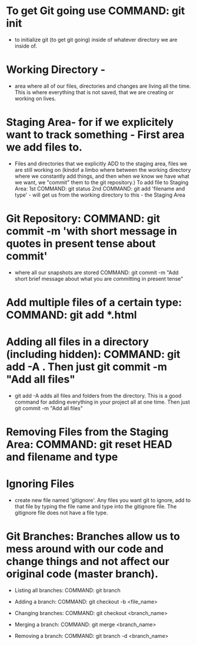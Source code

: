 # To get Git going use COMMAND: git init
- to initialize git (to get git going) inside of whatever directory we are inside of. 
# Working Directory - 
- area where all of our files, directories and changes are living all the time.  This is where everything that is not saved, that we are 
  creating or working on lives.

# Staging Area- for if we explicitely want to track something - First area we add files to.
- Files and directories that we explicitly ADD to the staging area, files we are still working on (kindof a limbo where between the working 
  directory where we constantly add things, and then when we know we have what we want, we "commit" them to the git repository.) To add file 
  to Staging Area:
  1st COMMAND: git status
  2nd COMMAND: git add 'filename and type' - will get us from the working directory to this - the Staging Area

# Git Repository: COMMAND: git commit -m 'with short message in quotes in present tense about commit'
- where all our snapshots are stored COMMAND:  git commit -m "Add short brief message about what you are committing in present tense"

# Add multiple files of a certain type: COMMAND: git add *.html

# Adding all files in a directory (including hidden): COMMAND: git add -A . Then just git commit -m "Add all files" 
- git add -A adds all files and folders from the directory. This is a good command for adding everything in your project all at one time.
  Then just git commit -m "Add all files"

# Removing Files from the Staging Area: COMMAND: git reset HEAD and filename and type

# Ignoring Files
- create new file named 'gitignore'.  Any files you want git to ignore, add to that file by typing the file name and type into the
  gitignore file.  The gitignore file does not have a file type.

# Git Branches:  Branches allow us to mess around with our code and change things and not affect our original code (master branch).

- Listing all branches: COMMAND: git branch

- Adding a branch: COMMAND: git checkout -b <file_name>

- Changing branches: COMMAND: git checkout <branch_name>

- Merging a branch: COMMAND: git merge <branch_name>

- Removing a branch: COMMAND: git branch -d <branch_name>


